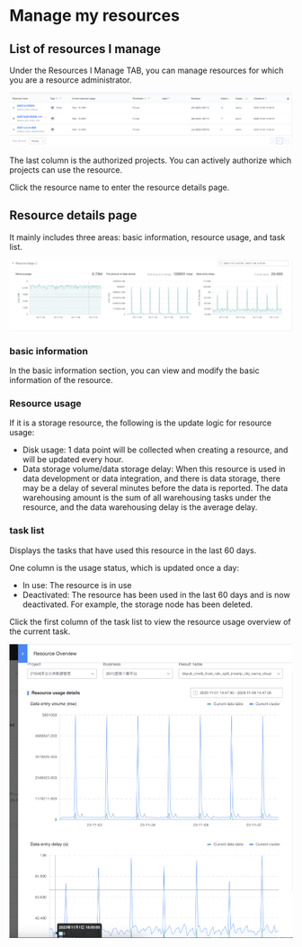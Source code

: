 # Manage my resources

## List of resources I manage
Under the Resources I Manage TAB, you can manage resources for which you are a resource administrator.

![](media/16641744310179.jpg)

The last column is the authorized projects. You can actively authorize which projects can use the resource.

Click the resource name to enter the resource details page.

## Resource details page
It mainly includes three areas: basic information, resource usage, and task list.

![](media/16641819336177.jpg)

### basic information
In the basic information section, you can view and modify the basic information of the resource.

### Resource usage
If it is a storage resource, the following is the update logic for resource usage:
- Disk usage: 1 data point will be collected when creating a resource, and will be updated every hour.
- Data storage volume/data storage delay: When this resource is used in data development or data integration, and there is data storage, there may be a delay of several minutes before the data is reported. The data warehousing amount is the sum of all warehousing tasks under the resource, and the data warehousing delay is the average delay.

### task list
Displays the tasks that have used this resource in the last 60 days.

One column is the usage status, which is updated once a day:
- In use: The resource is in use
- Deactivated: The resource has been used in the last 60 days and is now deactivated. For example, the storage node has been deleted.

Click the first column of the task list to view the resource usage overview of the current task.

![](media/16641754975835.jpg)